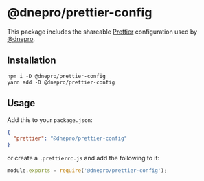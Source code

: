 # @dnepro/prettier-config

This package includes the shareable [Prettier](https://prettier.io/) configuration used by [@dnepro](https://github.com/dnepro).

## Installation

```console
npm i -D @dnepro/prettier-config
yarn add -D @dnepro/prettier-config
```

## Usage

Add this to your `package.json`:

```json
{
  "prettier": "@dnepro/prettier-config"
}
```

or create a `.prettierrc.js` and add the following to it:

```js
module.exports = require('@dnepro/prettier-config');
```
